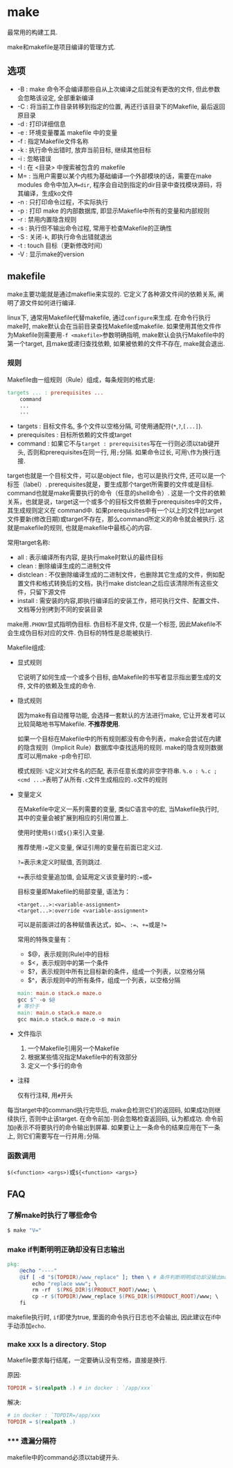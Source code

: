 # make
最常用的构建工具.

make和makefile是项目编译的管理方式.

## 选项
- -B : make 命令不会编译那些自从上次编译之后就没有更改的文件, 但此参数会忽略该设定, 全部重新编译
- -C : 将当前工作目录转移到指定的位置, 再还行该目录下的Makefile, 最后返回原目录
- -d : 打印详细信息
- -e : 环境变量覆盖 makefile 中的变量
- -f : 指定Makefile文件名称
- -k : 执行命令出错时, 放弃当前目标, 继续其他目标
- -i : 忽略错误
- -I : 在 <目录> 中搜索被包含的 makefile
- M= : 当用户需要以某个内核为基础编译一个外部模块的话，需要在make modules 命令中加入`M=dir`, 程序会自动到指定的dir目录中查找模块源码，将其编译，生成ko文件
- -n : 只打印命令过程，不实际执行
- -p : 打印 make 的内部数据库, 即显示Makefile中所有的变量和内部规则
- -r : 禁用内置隐含规则
- -s : 执行但不输出命令过程, 常用于检查Makefile的正确性
- -S : 关闭`-k`, 即执行命令出错就退出
- -t : touch 目标（更新修改时间）
- -V : 显示make的version

## makefile
make主要功能就是通过makeflie来实现的. 它定义了各种源文件间的依赖关系, 阐明了源文件如何进行编译.

linux下, 通常用Makefile代替makefile, 通过`configure`来生成. 在命令行执行make时, make默认会在当前目录查找Makefile或makefile. 如果使用其他文件作为Makefile则需要用`-f <makefile>`参数明确指明, make默认会执行Makefile中的第一个target, 且make或递归查找依赖, 如果被依赖的文件不存在, make就会退出.

### 规则
Makefile由一组规则（Rule）组成，每条规则的格式是:
```makefile
targets ... : prerequisites ...
    command
    ...
    ...
```

- targets : 目标文件名, 多个文件以空格分隔, 可使用通配符(`*`,`?`,`[...]`).
- prerequisites : 目标所依赖的文件或target
- command : 如果它不与`target : prerequisites`写在一行则必须以tab键开头, 否则和prerequisites在同一行, 用`;`分隔. 如果命令过长, 可用`\`作为换行连接.

target也就是一个目标文件，可以是object file，也可以是执行文件, 还可以是一个标签（label）. prerequisites就是，要生成那个target所需要的文件或是目标. command也就是make需要执行的命令（任意的shell命令）. 这是一个文件的依赖关系，也就是说，target这一个或多个的目标文件依赖于prerequisites中的文件，其生成规则定义在 command中. 如果prerequisites中有一个以上的文件比target文件要新(修改日期)或target不存在，那么command所定义的命令就会被执行. 这就是makefile的规则, 也就是makefile中最核心的内容.

常用target名称:
- all : 表示编译所有内容, 是执行make时默认的最终目标
- clean : 删除编译生成的二进制文件
- distclean : 不仅删除编译生成的二进制文件，也删除其它生成的文件，例如配置文件和格式转换后的文档，执行make distclean之后应该清除所有这些文件，只留下源文件
- install : 需安装的内容,即执行编译后的安装工作，把可执行文件、配置文件、文档等分别拷到不同的安装目录

make用`.PHONY`显式指明伪目标. 伪目标不是文件, 仅是一个标签, 因此Makefile不会生成伪目标对应的文件. 伪目标的特性是总能被执行.

Makefile组成:
- 显式规则

	它说明了如何生成一个或多个目标, 由Makefile的书写者显示指出要生成的文件, 文件的依赖及生成的命令.
- 隐式规则

	因为make有自动推导功能, 会选择一套默认的方法进行make, 它让开发者可以比较简略地书写Makefile. **不推荐使用**.

	如果一个目标在Makefile中的所有规则都没有命令列表，make会尝试在内建的隐含规则（Implicit Rule）数据库中查找适用的规则. make的隐含规则数据库可以用make -p命令打印.

	模式规则: `%`定义对文件名的匹配, 表示任意长度的非空字符串. `%.o : %.c ; <cmd ...>`表明了从所有`.c`文件生成相应的`.o`文件的规则
- 变量定义

	在Makefile中定义一系列需要的变量, 类似C语言中的宏, 当Makefile执行时, 其中的变量会被扩展到相应的引用位置上.

	使用时使用`$()`或`${}`来引入变量.

	推荐使用`:=`定义变量, 保证引用的变量在前面已定义过.

	`?=`表示未定义时赋值, 否则跳过.

	`+=`表示给变量追加值, 会延用定义该变量时的`:=`或`=`

	目标变量即Makefile的局部变量, 语法为：
	```
	<target...>:<variable-assignment>
	<target...>:override <variable-assignment>
	```
	<variable-assignment>可以是前面讲过的各种赋值表达式，如`=`、`:=`、`+=`或是`?=`

	常用的特殊变量有：
    - $@，表示规则(Rule)中的目标
    - $<，表示规则中的第一个条件
    - $?，表示规则中所有比目标新的条件，组成一个列表，以空格分隔
    - $^，表示规则中的所有条件，组成一个列表，以空格分隔

	```makefile
	main: main.o stack.o maze.o
	gcc $^ -o $@
	# 等价于
	main: main.o stack.o maze.o
	gcc main.o stack.o maze.o -o main
	```
- 文件指示

	1. 一个Makefile引用另一个Makefile
	1. 根据某些情况指定Makefile中的有效部分
	1. 定义一个多行的命令
- 注释

	仅有行注释, 用`#`开头


每当target中的command执行完毕后, make会检测它们的返回码, 如果成功则继续执行, 否则中止该target. 在命令前加`-`则会忽略检查返回码, 认为都成功. 命令前加`@`表示不将要执行的命令输出到屏幕. 如果要让上一条命令的结果应用在下一条上, 则它们需要写在一行并用`;`分隔.

### 函数调用
`$(<function> <args>)`或`${<function> <args>}`

## FAQ
### 了解make时执行了哪些命令
```bash
$ make "V="
```

### make if判断明明正确却没有日志输出
```makefile
pkg:
    @echo "----"
	@if [ -d "$(TOPDIR)/www_replace" ]; then \ # 条件判断明明成功却没输出make执行的命令
		echo "replace www"; \
		rm -rf  $(PKG_DIR)$(PRODUCT_ROOT)/www; \
		cp -r $(TOPDIR)/www_replace $(PKG_DIR)$(PRODUCT_ROOT)/www; \
	fi
```

makefile执行时, `if`即使为true, 里面的命令执行日志也不会输出, 因此建议在if中手动添加`echo`.

### make xxx Is a directory. Stop
Makefile要求每行结尾，一定要确认没有空格，直接是换行.

原因:
```makefile
TOPDIR = $(realpath .) # in docker : `/app/xxx`
```

解决:
```makefile
# in docker : `TOPDIR=/app/xxx
TOPDIR = $(realpath .)
```

### *** 遗漏分隔符
makefile中的command必须以tab键开头.